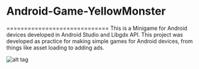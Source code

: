 # Android-Game-YellowMonster
=============================
This is a Minigame for Android devices developed in Android Studio and Libgdx API. This project was developed as practice for making 
simple games for Android devices, from things like asset loading to adding ads. 

![alt tag](https://cloud.githubusercontent.com/assets/9208418/23891528/224f723e-0897-11e7-8026-0c5d83333371.png)
